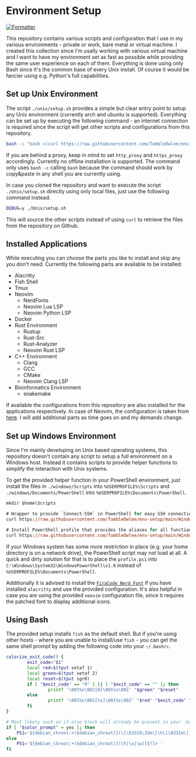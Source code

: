 # Environment Setup

[![Formatter](https://github.com/TumbleOwlee/env-setup/actions/workflows/shfmt.yml/badge.svg)](https://github.com/TumbleOwlee/env-setup/actions/workflows/shfmt.yml)

This repository contains various scripts and configuration that I use in my various environments - private or work, bare metal or virtual machine. 
I created this collection since I'm usally working with various virtual machine and I want to have my environment set as fast as possible while providing the same user experience on each of them. Everything is done using only Bash since it's the common base of every Unix install. Of course it would be fancier using e.g. Python's full capabilities.

## Set up Unix Environment

The script `./unix/setup.sh` provides a simple but clear entry point to setup any Unix environment (currently arch and ubuntu is supported). Everything can be set up by executing the following command - an internet connection is required since the script will get other scripts and configurations from this repository.

```bash
bash -c "bash <(curl https://raw.githubusercontent.com/TumbleOwlee/env-setup/main/Unix/setup.sh 2>/dev/null)" 
```

If you are behind a proxy, keep in mind to set `http_proxy` and `https_proxy` accordingly. Currently no offline installation is supported. The command only uses `bash -c` calling `bash` because the command should work by copy&paste in any shell you are currently using.

In case you cloned the repository and want to execute the script `./Unix/setup.sh` directly using only local files, just use the following command instead.

```bash
DEBUG=y ./Unix/setup.sh
```

This will source the other scripts instead of using `curl` to retrieve the files from the repository on Github.

## Installed Applications

While executing you can choose the parts you like to install and skip any you don't need. Currently the following parts are available to be installed:

* Alacritty
* Fish Shell
* Tmux
* Neovim
    - NerdFonts
    - Neovim Lua LSP
    - Neovim Python LSP
* Docker
* Rust Environment
    - Rustup
    - Rust-Src
    - Rust-Analyzer
    - Neovim Rust LSP
* C++ Environment
    - Clang
    - GCC
    - CMake
    - Neovim Clang LSP
* Bioinformatics Environment
    - snakemake

If available the configurations from this repository are also installed for the applications respectively. In case of Neovim, the configuration is taken from [here](https://github.com/TumbleOwlee/neovim-config). I will add additional parts as time goes on and my demands change.

## Set up Windows Environment

Since I'm mainly developing on Unix based operating systems, this repository doesn't contain any script to setup a full environment on a Windows host. Instead it contains scripts to provide helper functions to simplify the interaction with Unix systems.

To get the provided helper function in your PowerShell environment, just install the files in `./windows/Scripts` into `%USERPROFILE%\Scripts` and `./windows/Documents/PowerShell` into `%USERPROFILE%\Documents\PowerShell`.

```ps
mkdir $home\Scripts

# Wrapper to provide `Connect-SSH` in PowerShell for easy SSH connection
curl https://raw.githubusercontent.com/TumbleOwlee/env-setup/main/Windows/Scripts/connect.py -o $home\Scripts\connect.py

# Install PowerShell profile that provides the aliases for all functions
curl https://raw.githubusercontent.com/TumbleOwlee/env-setup/main/Windows/Documents/WindowsPowerShell/profile.ps1 -o $home\Documents\WindowsPowerShell\profile.ps1
```

If your Windows system has some more restriction in place (e.g. your home directory is on a network drive), the PowerShell script may not load at all. A quick and dirty solution for that is to place the `profile.ps1` into `C:\Windows\System32\WindowsPowerShell\v1.0` instead of `%USERPROFILE%\Documents\PowerShell`.

Additionally it is advised to install the [`FiraCode Nerd Font`](https://github.com/ryanoasis/nerd-fonts/releases/latest/download/FiraCode.zip) if you have installed `alacritty` and use the provided configuration. It's also helpful in case you are using the provided `neovim` configuration file, since it requires the patched font to display additional icons.

## Using Bash

The provided setup installs `fish` as the default shell. But if you're using other hosts - where you are unable to install/use `fish` - you can get the same shell prompt by adding the following code into your `~/.bashrc`. 

```bash
colorize_exit_code() {
        exit_code="$1"
        local red=$(tput setaf 1)
        local green=$(tput setaf 2)
        local reset=$(tput sgr0)
        if [ "$exit_code" == "0" ] || [ "$exit_code" == "" ]; then
                printf '\001%s\002[0]\001%s\002' "$green" "$reset"
        else
                printf '\001%s\002[%s]\001%s\002' "$red" "$exit_code" "$reset"
        fi
}

# Most likely such an if-else block will already be present in your .bashrc. Just replace it with this.
if [ "$color_prompt" = yes ]; then
    PS1='${debian_chroot:+($debian_chroot)}(\[\033[0;33m\]\h\[\033[m\]|\[\033[0;34m\]\u\[\033[m\]|\[\033[0;33m\]\w\[\033[m\])$(colorize_exit_code $?)> '
else
    PS1='${debian_chroot:+($debian_chroot)}(\h|\u|\w)[$?]> '
fi
```

